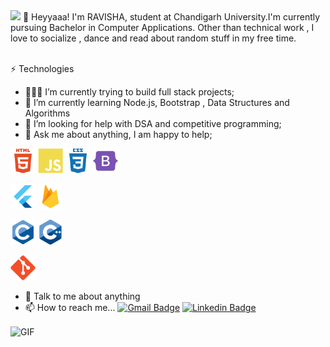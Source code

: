 <img src="https://github.com/TheDudeThatCode/TheDudeThatCode/blob/master/Assets/Hi.gif" width="29px">
👋 Heyyaaa! I'm RAVISHA, student at Chandigarh University.I'm currently pursuing Bachelor in Computer Applications. Other than technical work , I love to socialize , dance and read about random stuff in my free time.
<br>
<br>

⚡ Technologies

- 👨🏽‍💻 I’m currently trying to build full stack projects;
- 🌱 I’m currently learning  Node.js, Bootstrap , Data Structures and Algorithms 
- 🤔 I’m looking for help with DSA and competitive programming;
- 💬 Ask me about anything, I am happy to help;


<a ><img src="https://raw.githubusercontent.com/devicons/devicon/master/icons/html5/html5-plain-wordmark.svg" alt="cplusplus" width="40" height="40"/></a>
<a ><img src="https://raw.githubusercontent.com/devicons/devicon/master/icons/javascript/javascript-plain.svg" alt="cplusplus" width="40" height="40"/></a>
<a ><img src="https://raw.githubusercontent.com/devicons/devicon/master/icons/css3/css3-plain-wordmark.svg" alt="cplusplus" width="40" height="40"/></a>
<a ><img src="https://raw.githubusercontent.com/devicons/devicon/master/icons/bootstrap/bootstrap-plain.svg" alt="cplusplus" width="40" height="40"/></a>
<!-- <a ><img src="https://raw.githubusercontent.com/devicons/devicon/master/icons/nodejs/nodejs-original-wordmark.svg" alt="cplusplus" width="40" height="40"/></a> -->
<a ><img src="https://raw.githubusercontent.com/github/explore/80688e429a7d4ef2fca1e82350fe8e3517d3494d/topics/flutter/flutter.png" width="40" height="40"></a>
<a ><img src="https://raw.githubusercontent.com/github/explore/80688e429a7d4ef2fca1e82350fe8e3517d3494d/topics/firebase/firebase.png" width="40" height="40"></a>
<!-- <br/>
<a ><img src="https://raw.githubusercontent.com/devicons/devicon/master/icons/mongodb/mongodb-plain-wordmark.svg" alt="cplusplus" width="40" height="40"/></a> -->
<!-- <a ><img src="https://raw.githubusercontent.com/devicons/devicon/master/icons/jquery/jquery-original-wordmark.svg" alt="cplusplus" width="40" height="40"/></a> -->
<a ><img src="https://raw.githubusercontent.com/devicons/devicon/master/icons/c/c-original.svg" alt="cplusplus" width="40" height="40"/></a>
<a ><img src="https://raw.githubusercontent.com/devicons/devicon/master/icons/cplusplus/cplusplus-original.svg" alt="cplusplus" width="40" height="40"/></a>
<!-- <a ><img src="https://raw.githubusercontent.com/devicons/devicon/master/icons/python/python-original-wordmark.svg" alt="cplusplus" width="40" height="40"/></a> -->
<!-- <a ><img src="https://raw.githubusercontent.com/devicons/devicon/master/icons/r/r-original.svg" alt="cplusplus" width="40" height="40"/></a> -->
<a ><img src="https://raw.githubusercontent.com/devicons/devicon/master/icons/git/git-plain.svg" alt="cplusplus" width="40" height="40"/></a>

- 👀 Talk to me about anything
- 📫 How to reach me...
 [![Gmail Badge](https://img.shields.io/badge/Gmail-c14438?style=flat-square&logo=Gmail&logoColor=white&link=mailto:ravishamalhotra8@gmail.com)](mailto:ravishamalhotra8@gmail.com)
[![Linkedin Badge](https://img.shields.io/badge/-Ravisha-blue?style=flat-square&logo=Linkedin&logoColor=white&link=https://www.linkedin.com/in/kunalraghav/)](https://www.linkedin.com/in/ravisha-malhotra-0a94651bb/)


<img align="center" alt="GIF" src="https://media.giphy.com/media/RbDKaczqWovIugyJmW/giphy.gif" />



<!---
Ravisha08/Ravisha08 is a ✨ special ✨ repository because its `README.md` (this file) appears on your GitHub profile.
You can click the Preview link to take a look at your changes.
--->
